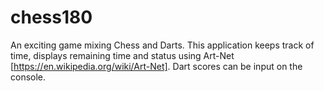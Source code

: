 # chess180

An exciting game mixing Chess and Darts. This application keeps track of time, displays remaining time and status using Art-Net [https://en.wikipedia.org/wiki/Art-Net]. Dart scores can be input on the console.
